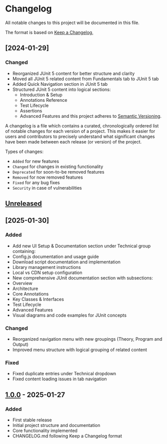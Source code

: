 # Changelog

All notable changes to this project will be documented in this file.

The format is based on [Keep a Changelog](https://keepachangelog.com/en/1.0.0/),

## [2024-01-29]
### Changed
- Reorganized JUnit 5 content for better structure and clarity
- Moved all JUnit 5 related content from Fundamentals tab to JUnit 5 tab
- Added Quick Navigation section in JUnit 5 tab
- Structured JUnit 5 content into logical sections:
    - Introduction & Setup
    - Annotations Reference
    - Test Lifecycle
    - Assertions
    - Advanced Features
and this project adheres to [Semantic Versioning](https://semver.org/spec/v2.0.0.html).

A changelog is a file which contains a curated, chronologically ordered list of notable changes
for each version of a project. This makes it easier for users and contributors to precisely
understand what significant changes have been made between each release (or version) of the project.

Types of changes:
- `Added` for new features
- `Changed` for changes in existing functionality
- `Deprecated` for soon-to-be removed features
- `Removed` for now removed features
- `Fixed` for any bug fixes
- `Security` in case of vulnerabilities
## [Unreleased]

## [2025-01-30]
### Added
- Add new UI Setup & Documentation section under Technical group containing:
- Config.js documentation and usage guide
- Download script documentation and implementation
- Library management instructions
- Local vs CDN setup configuration
- New comprehensive JUnit documentation section with subsections:
- Overview
- Architecture
- Core Annotations
- Key Classes & Interfaces
- Test Lifecycle
- Advanced Features
- Visual diagrams and code examples for JUnit concepts

### Changed
- Reorganized navigation menu with new groupings (Theory, Program and Output)
- Improved menu structure with logical grouping of related content

### Fixed
- Fixed duplicate entries under Technical dropdown
- Fixed content loading issues in tab navigation

## [1.0.0] - 2025-01-27
### Added
- First stable release
- Initial project structure and documentation
- Core functionality implemented
- CHANGELOG.md following Keep a Changelog format

[unreleased]: https://github.com/owner/repo/compare/v1.0.0...HEAD
[1.0.0]: https://github.com/owner/repo/releases/tag/v1.0.0

